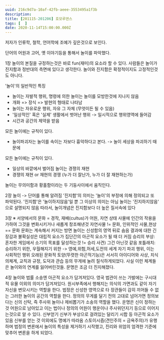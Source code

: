 ```yaml
---
uuid: 216c9d7a-10af-42fb-aeee-3553495a1f3b
description: 
title: [201115-201206] 호모루덴스
tags: [  ]
date: 2020-11-14T15:00:00.000Z
---
```







저자가 인류학, 철학, 언어학에 조예가 깊은것으로 보인다.

단어의 어원과 고어, 옛 이야기등을 통해서 놀이를 파악했다.

1장
놀이의 본질을 규정하는것은 바로 fun(재미)의 요소라 할 수 있다.
사람들은 놀이가 진지함과 정반대의 측면에 있다고 생각한다.
놀이와 진지함은 확정적이지도 고정적인것도 아니다.

'놀이'의 일반적인 특징
- 놀이는 자발적 행위, 명령에 의한 놀이는 놀이를 모방한것에 지나지 않음
- 개화 => 장식 => 발현의 형태로 나타남
- 놀이는 자유로운 행위, 자유 그 자체 (무엇이든 될 수 있음)
- '일상적인' 혹은 '실제' 생활에서 벗어난 행위
-> 일시적으로 행위영역에 들어감
- 시간과 공간의 제약을 받음

모든 놀이에는 규칙이 있다.
- 놀이파괴자는 놀이를 속이는 자보다 흉악하다고 본다.
-> 놀이 세상을 파괴하기 때문에

모든 놀이에는 규칙이 있다.
- 일상의 바깥에서 벌어짐
놀이는 경쟁의 재현
- 경쟁의 재현 or 재현의 경쟁 (누가 더 잘난가, 누가 더 잘 재현하는가)

놀이는 무의미함과 황홀함이라는 두 기둥사이에서 움직인다.

2장
놀이 -> 단어를 통해 알려짐
'진지함'의 의미는 '놀이'의 부정에 의해 정의되고 또 파악된다.
'진지함'은 '놀이하지않음'일 뿐 그 이상의 의미는 아님
놀이는 '진지하지않음' 으로 설명되지 않음
따라서, 놀이개념은 진지함보다 더 높은 질서속에 있다

3장
※ 서양에서의 문화 = 경작, 재배(cultus)가 어원,
자연 상태 사물에 인간의 작용을 가하여 그것을 변화시키거나 새롭게 창조해낸것
자연사물 != 문화, 인위적인 사물,현상 == 문화
문화는 계속해서 커지는 방면 놀이는 신성함의 영역 뒤로 숨음
결과에 대한 긴장감과 불확실성은 대립적 요소가 집단간의 아곤적 요소가 될 때 더 커짐
승리의 부상: 혼자한 게임에서 소기의 목표를 달성하는것 != 승리
사견) 그건 아닌것 같음
포틀래치: 승리하기 위한, 우월해지기 위한 -> 영예,위험,허세,도전의 세계
자기 파괴 행위, 이는 사회적인 행위
오래된 문화적 토양(뚜렷한 아곤적기능)은 서서히 아이디어와 사상, 치식의체계, 교칙과 규정, 도덕과 관습 등의
무게에 눌려 질식하게되었다. 사실 이런 체계들은 놀이와의 연계를 잃어버린것들.
문명은 조금 더 진지해졌다.

4장 놀이와 법률
소송엔 아곤적 요소가 담겨져있다.
영국 법관이 쓰는 가발에는 구시대적 유물 이외의 의미가 담겨져있다.
원시부족에서 행해지는 의식의 가면과도 같이 자기 자신을 변모시키는 역할을 한다.
법정은 신성한 영역으로 타 장관들이 감히 끼어들 수 없는 그러한 놀이의 공간의 역할을 한다.
정의의 무게를 달기 전의 고대로 넘어가면 정의보다는 신의 신탁, 즉 주사위 놀이나 제비뽑기가 소송의 역할을 했다.
운명은 신이 정하는것
어원으로 남아있고 이는 법이나 정의의 어원이 행운이나 주사위던지기 등으로 이어지는것으로 알 수 있다.
신부얻기
신부가 부상으로 걸려있는 달리기 시합 등
아곤적 요소가 있음
신부를 얻는 것 이외에도 명예가 따라옴
스토이시즘(견인주의 = 금욕주의)가 유행하며 법정의 변론에서 놀이의 특성을 제거하기 시작했고,
진리와 위엄의 엄격한 기준에 맞추어 변론을 하게 되었다.
